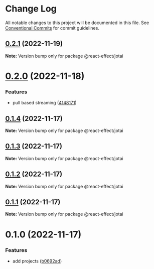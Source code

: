 # Change Log

All notable changes to this project will be documented in this file.
See [Conventional Commits](https://conventionalcommits.org) for commit guidelines.

## [0.2.1](https://github.com/tim-smart/react-effect/compare/@react-effect/jotai@0.2.0...@react-effect/jotai@0.2.1) (2022-11-19)

**Note:** Version bump only for package @react-effect/jotai

# [0.2.0](https://github.com/tim-smart/react-effect/compare/@react-effect/jotai@0.1.4...@react-effect/jotai@0.2.0) (2022-11-18)

### Features

- pull based streaming ([4148171](https://github.com/tim-smart/react-effect/commit/414817132702976c6550062f6cc1cdd6cbe52e49))

## [0.1.4](https://github.com/tim-smart/react-effect/compare/@react-effect/jotai@0.1.3...@react-effect/jotai@0.1.4) (2022-11-17)

**Note:** Version bump only for package @react-effect/jotai

## [0.1.3](https://github.com/tim-smart/react-effect/compare/@react-effect/jotai@0.1.2...@react-effect/jotai@0.1.3) (2022-11-17)

**Note:** Version bump only for package @react-effect/jotai

## [0.1.2](https://github.com/tim-smart/react-effect/compare/@react-effect/jotai@0.1.1...@react-effect/jotai@0.1.2) (2022-11-17)

**Note:** Version bump only for package @react-effect/jotai

## [0.1.1](https://github.com/tim-smart/react-effect/compare/@react-effect/jotai@0.1.0...@react-effect/jotai@0.1.1) (2022-11-17)

**Note:** Version bump only for package @react-effect/jotai

# 0.1.0 (2022-11-17)

### Features

- add projects ([b0692ad](https://github.com/tim-smart/react-effect/commit/b0692ad727f55c0c0623c2af1cfde45a9bc8dc8c))
